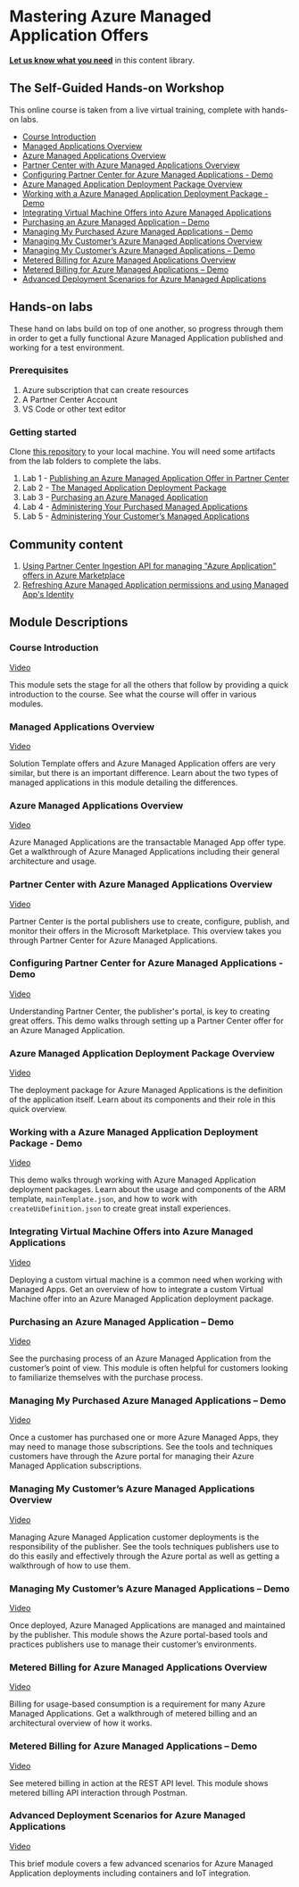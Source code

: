 # Mastering Azure Managed Application Offers

**[Let us know what you need](https://forms.office.com/r/0gCrzhSMkw)** in this content library.

##  The Self-Guided Hands-on Workshop

This online course is taken from a live virtual training, complete with hands-on labs.

<!-- no toc -->
- [Course Introduction](#course-introduction)
- [Managed Applications Overview](#managed-applications-overview)
- [Azure Managed Applications Overview](#azure-managed-applications-overview)
- [Partner Center with Azure Managed Applications Overview](#partner-center-with-azure-managed-applications-overview)
- [Configuring Partner Center for Azure Managed Applications - Demo](#configuring-partner-center-for-azure-managed-applications---demo)
- [Azure Managed Application Deployment Package Overview](#azure-managed-application-deployment-package-overview)
- [Working with a Azure Managed Application Deployment Package - Demo](#working-with-a-azure-managed-application-deployment-package---demo)
- [Integrating Virtual Machine Offers into Azure Managed Applications](#integrating-virtual-machine-offers-into-azure-managed-applications)
- [Purchasing an Azure Managed Application – Demo](#purchasing-an-azure-managed-application--demo)
- [Managing My Purchased Azure Managed Applications – Demo](#managing-my-purchased-azure-managed-applications--demo)
- [Managing My Customer’s Azure Managed Applications Overview](#managing-my-customers-azure-managed-applications-overview)
- [Managing My Customer’s Azure Managed Applications – Demo](#managing-my-customers-azure-managed-applications--demo)
- [Metered Billing for Azure Managed Applications Overview](#metered-billing-for-azure-managed-applications-overview)
- [Metered Billing for Azure Managed Applications – Demo](#metered-billing-for-azure-managed-applications--demo)
- [Advanced Deployment Scenarios for Azure Managed Applications](#advanced-deployment-scenarios-for-azure-managed-applications)

## Hands-on labs

These hand on labs build on top of one another, so progress through them in order to get a fully functional Azure Managed Application published and working for a test environment.

### Prerequisites

1. Azure subscription that can create resources
1. A Partner Center Account
1. VS Code or other text editor

### Getting started

Clone [this repository](https://github.com/microsoft/Mastering-the-Marketplace) to your local machine. You will need some artifacts from the lab folders to complete the labs.

1. Lab 1 - [Publishing an Azure Managed Application Offer in Partner Center](./labs/lab-1-partner-center/README.md)
2. Lab 2 - [The Managed Application Deployment Package](./labs/lab-2-deployment-package/README.md)
3. Lab 3 - [Purchasing an Azure Managed Application](./labs/lab-3-purchasing-ama/README.md)
4. Lab 4 - [Administering Your Purchased Managed Applications](./labs/lab-4-administer-my-amas/README.md)
5. Lab 5 - [Administering Your Customer’s Managed Applications](./labs/lab-5-administer-customer-amas/README.md)

## Community content

1. [Using Partner Center Ingestion API for managing "Azure Application" offers in Azure Marketplace](https://youtu.be/omEjvvF9g6Y)
1. [Refreshing Azure Managed Application permissions and using Managed App's Identity](https://youtu.be/sDjY_mD3fqY)

## Module Descriptions

### Course Introduction

[Video]()

This module sets the stage for all the others that follow by providing a quick introduction to the course. See what the course will offer in various modules.

### Managed Applications Overview

[Video]()

Solution Template offers and Azure Managed Application offers are very similar, but there is an important difference. Learn about the two types of managed applications in this module detailing the differences.

### Azure Managed Applications Overview

[Video]()

Azure Managed Applications are the transactable Managed App offer type. Get a walkthrough of Azure Managed Applications including their general architecture and usage.

### Partner Center with Azure Managed Applications Overview

[Video]()

Partner Center is the portal publishers use to create, configure, publish, and monitor their offers in the Microsoft Marketplace. This overview takes you through Partner Center for Azure Managed Applications.

### Configuring Partner Center for Azure Managed Applications - Demo

[Video]()

Understanding Partner Center, the publisher's portal, is key to creating great offers. This demo walks through setting up a Partner Center offer for an Azure Managed Application.

### Azure Managed Application Deployment Package Overview

[Video]()

The deployment package for Azure Managed Applications is the definition of the application itself. Learn about its components and their role in this quick overview.

### Working with a Azure Managed Application Deployment Package - Demo

[Video]()

This demo walks through working with Azure Managed Application deployment packages. Learn about the usage and components of the ARM template, `mainTemplate.json`, and how to work with `createUiDefinition.json` to create great install experiences.

### Integrating Virtual Machine Offers into Azure Managed Applications

[Video]()

Deploying a custom virtual machine is a common need when working with Managed Apps. Get an overview of how to integrate a custom Virtual Machine offer into an Azure Managed Application deployment package.

### Purchasing an Azure Managed Application – Demo

[Video]()

See the purchasing process of an Azure Managed Application from the customer’s point of view. This module is often helpful for customers looking to familiarize themselves with the purchase process.

### Managing My Purchased Azure Managed Applications – Demo

[Video]()

Once a customer has purchased one or more Azure Managed Apps, they may need to manage those subscriptions. See the tools and techniques customers have through the Azure portal for managing their Azure Managed Application subscriptions.

### Managing My Customer’s Azure Managed Applications Overview

[Video]()

Managing Azure Managed Application customer deployments is the responsibility of the publisher. See the tools techniques publishers use to do this easily and effectively through the Azure portal as well as getting a walkthrough of how to use them.

### Managing My Customer’s Azure Managed Applications – Demo

[Video]()

Once deployed, Azure Managed Applications are managed and maintained by the publisher. This module shows the Azure portal-based tools and practices publishers use to manage their customer’s environments.

### Metered Billing for Azure Managed Applications Overview

[Video]()

Billing for usage-based consumption is a requirement for many Azure Managed Applications. Get a walkthrough of metered billing and an architectural overview of how it works.

### Metered Billing for Azure Managed Applications – Demo

[Video]()

See metered billing in action at the REST API level. This module shows metered billing API interaction through Postman.

### Advanced Deployment Scenarios for Azure Managed Applications

[Video]()

This brief module covers a few advanced scenarios for Azure Managed Application deployments including containers and IoT integration.

